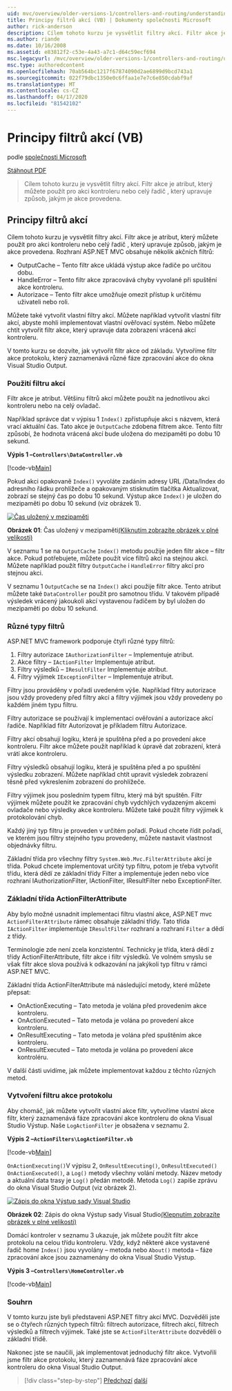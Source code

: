 ```yaml
---
uid: mvc/overview/older-versions-1/controllers-and-routing/understanding-action-filters-vb
title: Principy filtrů akcí (VB) | Dokumenty společnosti Microsoft
author: rick-anderson
description: Cílem tohoto kurzu je vysvětlit filtry akcí. Filtr akce je atribut, který můžete použít na akci kontroleru nebo na celý řadič...
ms.author: riande
ms.date: 10/16/2008
ms.assetid: e83812f2-c53e-4a43-a7c1-d64c59ecf694
msc.legacyurl: /mvc/overview/older-versions-1/controllers-and-routing/understanding-action-filters-vb
msc.type: authoredcontent
ms.openlocfilehash: 70ab564bc1217f67874090d2ae6899d9bcd743a1
ms.sourcegitcommit: 022f79dbc1350e0c6ffaa1e7e7c6e850cdabf9af
ms.translationtype: MT
ms.contentlocale: cs-CZ
ms.lasthandoff: 04/17/2020
ms.locfileid: "81542102"
---
```

# <a name="understanding-action-filters-vb"></a>Principy filtrů akcí (VB)

podle [společnosti Microsoft](https://github.com/microsoft)

[Stáhnout PDF](https://download.microsoft.com/download/e/f/3/ef3f2ff6-7424-48f7-bdaa-180ef64c3490/ASPNET_MVC_Tutorial_14_VB.pdf)

> Cílem tohoto kurzu je vysvětlit filtry akcí. Filtr akce je atribut, který můžete použít pro akci kontroleru nebo celý řadič , který upravuje způsob, jakým je akce provedena.

## <a name="understanding-action-filters"></a>Principy filtrů akcí

Cílem tohoto kurzu je vysvětlit filtry akcí. Filtr akce je atribut, který můžete použít pro akci kontroleru nebo celý řadič , který upravuje způsob, jakým je akce provedena. Rozhraní ASP.NET MVC obsahuje několik akčních filtrů:

- OutputCache – Tento filtr akce ukládá výstup akce řadiče po určitou dobu.
- HandleError – Tento filtr akce zpracovává chyby vyvolané při spuštění akce kontroleru.
- Autorizace – Tento filtr akce umožňuje omezit přístup k určitému uživateli nebo roli.

Můžete také vytvořit vlastní filtry akcí. Můžete například vytvořit vlastní filtr akcí, abyste mohli implementovat vlastní ověřovací systém. Nebo můžete chtít vytvořit filtr akce, který upravuje data zobrazení vrácená akcí kontroleru.

V tomto kurzu se dozvíte, jak vytvořit filtr akce od základu. Vytvoříme filtr akce protokolu, který zaznamenává různé fáze zpracování akce do okna Visual Studio Output.

### <a name="using-an-action-filter"></a>Použití filtru akcí

Filtr akce je atribut. Většinu filtrů akcí můžete použít na jednotlivou akci kontroleru nebo na celý ovladač.

Například správce dat v výpisu 1 `Index()` zpřístupňuje akci s názvem, která vrací aktuální čas. Tato akce je `OutputCache` zdobena filtrem akce. Tento filtr způsobí, že hodnota vrácená akcí bude uložena do mezipaměti po dobu 10 sekund.

**Výpis 1 –`Controllers\DataController.vb`**

[!code-vb[Main](understanding-action-filters-vb/samples/sample1.vb)]

Pokud akci opakovaně `Index()` vyvoláte zadáním adresy URL /Data/Index do adresního řádku prohlížeče a opakovaným stisknutím tlačítka Aktualizovat, zobrazí se stejný čas po dobu 10 sekund. Výstup akce `Index()` je uložen do mezipaměti po dobu 10 sekund (viz obrázek 1).

[![Čas uložený v mezipaměti](understanding-action-filters-vb/_static/image2.png)](understanding-action-filters-vb/_static/image1.png)

**Obrázek 01**: Čas uložený v mezipaměti[(Kliknutím zobrazíte obrázek v plné velikosti)](understanding-action-filters-vb/_static/image3.png)

V seznamu 1 se na `OutputCache` `Index()` metodu použije jeden filtr akce – filtr akce. Pokud potřebujete, můžete použít více filtrů akcí na stejnou akci. Můžete například použít filtry `OutputCache` i `HandleError` filtry akcí pro stejnou akci.

V seznamu 1 `OutputCache` se na `Index()` akci použije filtr akce. Tento atribut můžete také `DataController` použít pro samotnou třídu. V takovém případě výsledek vrácený jakoukoli akcí vystavenou řadičem by byl uložen do mezipaměti po dobu 10 sekund.

### <a name="the-different-types-of-filters"></a>Různé typy filtrů

ASP.NET MVC framework podporuje čtyři různé typy filtrů:

1. Filtry autorizace `IAuthorizationFilter` – Implementuje atribut.
2. Akce filtry – `IActionFilter` Implementuje atribut.
3. Filtry výsledků – `IResultFilter` Implementuje atribut.
4. Filtry výjimek `IExceptionFilter` – Implementuje atribut.

Filtry jsou prováděny v pořadí uvedeném výše. Například filtry autorizace jsou vždy provedeny před filtry akcí a filtry výjimek jsou vždy provedeny po každém jiném typu filtru.

Filtry autorizace se používají k implementaci ověřování a autorizace akcí řadiče. Například filtr Autorizovat je příkladem filtru Autorizace.

Filtry akcí obsahují logiku, která je spuštěna před a po provedení akce kontroleru. Filtr akce můžete použít například k úpravě dat zobrazení, která vrátí akce kontroleru.

Filtry výsledků obsahují logiku, která je spuštěna před a po spuštění výsledku zobrazení. Můžete například chtít upravit výsledek zobrazení těsně před vykreslením zobrazení do prohlížeče.

Filtry výjimek jsou posledním typem filtru, který má být spuštěn. Filtr výjimek můžete použít ke zpracování chyb vydchlých vydazeným akcemi ovladače nebo výsledky akce kontroleru. Můžete také použít filtry výjimek k protokolování chyb.

Každý jiný typ filtru je proveden v určitém pořadí. Pokud chcete řídit pořadí, ve kterém jsou filtry stejného typu provedeny, můžete nastavit vlastnost objednávky filtru.

Základní třída pro všechny filtry `System.Web.Mvc.FilterAttribute` akcí je třída. Pokud chcete implementovat určitý typ filtru, potom je třeba vytvořit třídu, která dědí ze základní třídy Filter a implementuje jeden nebo více rozhraní IAuthorizationFilter, IActionFilter, IResultFilter nebo ExceptionFilter.

### <a name="the-base-actionfilterattribute-class"></a>Základní třída ActionFilterAttribute

Aby bylo možné usnadnit implementaci filtru vlastní akce, ASP.NET mvc `ActionFilterAttribute` rámec obsahuje základní třídy. Tato třída `IActionFilter` implementuje `IResultFilter` rozhraní a rozhraní `Filter` a dědí z třídy.

Terminologie zde není zcela konzistentní. Technicky je třída, která dědí z třídy ActionFilterAttribute, filtr akce i filtr výsledků. Ve volném smyslu se však filtr akce slova používá k odkazování na jakýkoli typ filtru v rámci ASP.NET MVC.

Základní třída ActionFilterAttribute má následující metody, které můžete přepsat:

- OnActionExecuting – Tato metoda je volána před provedením akce kontroleru.
- OnActionExecuted – Tato metoda je volána po provedení akce kontroleru.
- OnResultExecuting – Tato metoda je volána před spuštěním akce kontroleru.
- OnResultExecuted – Tato metoda je volána po provedení akce kontroléru.

V další části uvidíme, jak můžete implementovat každou z těchto různých metod.

### <a name="creating-a-log-action-filter"></a>Vytvoření filtru akce protokolu

Aby chomáč, jak můžete vytvořit vlastní akce filtr, vytvoříme vlastní akce filtr, který zaznamenává fáze zpracování akce kontroleru do okna Visual Studio Výstup. Naše `LogActionFilter` je obsažena v seznamu 2.

**Výpis 2 –`ActionFilters\LogActionFilter.vb`**

[!code-vb[Main](understanding-action-filters-vb/samples/sample2.vb)]

`OnActionExecuting()`V výpisu 2, `OnResultExecuting()`, `OnResultExecuted()` `OnActionExecuted()`, a `Log()` metody všechny volání metody. Název metody a aktuální data trasy je `Log()` předán metodě. Metoda `Log()` zapíše zprávu do okna Visual Studio Output (viz obrázek 2).

[![Zápis do okna Výstup sady Visual Studio](understanding-action-filters-vb/_static/image5.png)](understanding-action-filters-vb/_static/image4.png)

**Obrázek 02**: Zápis do okna Výstup sady Visual Studio[(Klepnutím zobrazíte obrázek v plné velikosti)](understanding-action-filters-vb/_static/image6.png)

Domácí kontroler v seznamu 3 ukazuje, jak můžete použít filtr akce protokolu na celou třídu kontroleru. Vždy, když některé akce vystavené řadič home `Index()` jsou vyvolány – metoda nebo `About()` metoda – fáze zpracování akce jsou zaznamenány do okna Visual Studio Výstup.

**Výpis 3 –`Controllers\HomeController.vb`**

[!code-vb[Main](understanding-action-filters-vb/samples/sample3.vb)]

### <a name="summary"></a>Souhrn

V tomto kurzu jste byli představeni ASP.NET filtry akcí MVC. Dozvěděli jste se o čtyřech různých typech filtrů: filtrech autorizace, filtrech akcí, filtrech výsledků a filtrech výjimek. Také jste se `ActionFilterAttribute` dozvěděli o základní třídě.

Nakonec jste se naučili, jak implementovat jednoduchý filtr akce. Vytvořili jsme filtr akce protokolu, který zaznamenává fáze zpracování akce kontroleru do okna Visual Studio Output.

> [!div class="step-by-step"]
> [Předchozí](asp-net-mvc-routing-overview-vb.md)
> [další](improving-performance-with-output-caching-vb.md)
